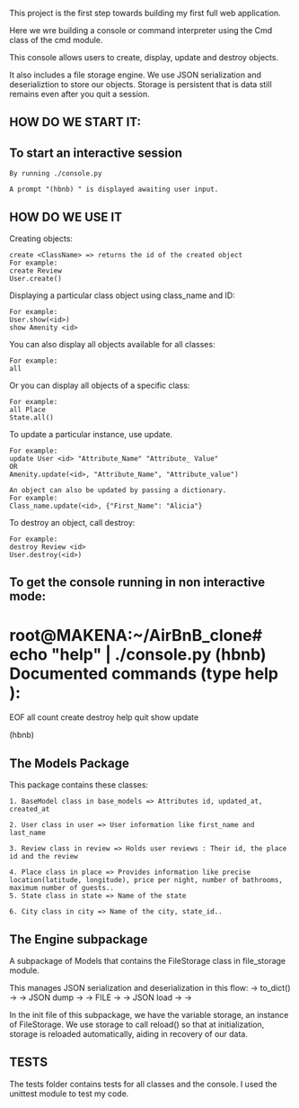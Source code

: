 This project is the first step towards building my first full web application.

Here we wre building a console or command interpreter using the Cmd class of the cmd module.

This console allows users to create, display, update and destroy objects.

It  also includes a file storage engine.
We use JSON serialization and deserializtion to store our objects.
Storage is persistent that is data still remains even after you quit a session.

HOW DO WE START IT:
--------------------
To start an interactive session
--------------------------------
	By running ./console.py

	A prompt "(hbnb) " is displayed awaiting user input.

HOW DO WE USE IT
-----------------
Creating objects:

	create <ClassName> => returns the id of the created object
	For example:
	create Review
	User.create()

Displaying a particular class object using class_name and ID:

	For example:
	User.show(<id>)
	show Amenity <id>

You can also display all objects available for all classes:

	For example:
	all

Or you can display all objects of a specific class:

	For example:
	all Place
	State.all()

To update a particular instance, use update.

	For example:
	update User <id> "Attribute_Name" "Attribute_ Value"
	OR
	Amenity.update(<id>, "Attribute_Name", "Attribute_value")

	An object can also be updated by passing a dictionary.
	For example:
	Class_name.update(<id>, {"First_Name": "Alicia"}

To destroy an object, call destroy:

	For example:
	destroy Review <id>
	User.destroy(<id>)


To get the console running in non interactive mode:
------------------------------------------------------

root@MAKENA:~/AirBnB_clone# echo "help" | ./console.py
(hbnb)
Documented commands (type help <topic>):
========================================
EOF  all  count  create  destroy  help  quit  show  update

(hbnb)



The Models Package
-------------------
This package contains these classes:

	1. BaseModel class in base_models => Attributes id, updated_at, created_at

	2. User class in user => User information like first_name and last_name

	3. Review class in review => Holds user reviews : Their id, the place id and the review

	4. Place class in place => Provides information like precise location(latitude, longitude), price per night, number of bathrooms, maximum number of guests..
	5. State class in state => Name of the state
	
	6. City class in city => Name of the city, state_id..

The Engine subpackage
----------------------
A subpackage of Models that contains the FileStorage class in file_storage module.

This manages JSON serialization and deserialization in this flow: <object> -> to_dict() -> <dictionary> -> JSON dump -> <json string> -> FILE -> <json string> -> JSON load -> <dictionary> -> <object>

In the init file of this subpackage, we have the variable storage, an instance of FileStorage. We use storage to call reload() so that at initialization, storage is reloaded automatically, aiding in recovery of our data.

TESTS
-------
The tests folder contains tests for all classes and the console.
I used the unittest module to test my code.

